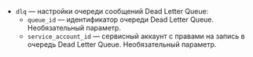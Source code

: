 * `dlq` — настройки очереди сообщений Dead Letter Queue:
    * `queue_id` — идентификатор очереди Dead Letter Queue. Необязательный параметр.
    * `service_account_id` — сервисный аккаунт с правами на запись в очередь Dead Letter Queue. Необязательный параметр.